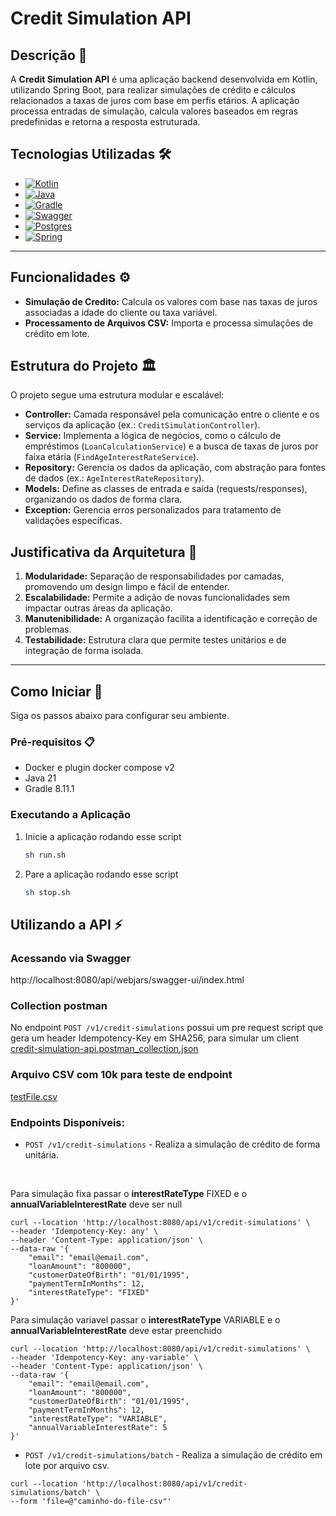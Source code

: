 # Credit Simulation API
## Descrição 📖
A **Credit Simulation API** é uma aplicação backend desenvolvida em Kotlin, utilizando Spring Boot, 
para realizar simulações de crédito e cálculos relacionados a taxas de juros com base em perfis etários. 
A aplicação processa entradas de simulação, calcula valores baseados em regras predefinidas e retorna a resposta estruturada.

## Tecnologias Utilizadas 🛠️

* [![Kotlin][Kotlin]][Kotlin-url]
* [![Java][Java]][Java-url]
* [![Gradle][Gradle]][Gradle-url]
* [![Swagger][Swagger]][Swagger-url]
* [![Postgres][Postgres]][Postgres-url]
* [![Spring][Spring]][Spring-url]

---

## Funcionalidades ⚙️
- **Simulação de Credito:** Calcula os valores com base nas taxas de juros associadas a idade do cliente ou taxa variável.
- **Processamento de Arquivos CSV:** Importa e processa simulações de crédito em lote.


## Estrutura do Projeto 🏛
O projeto segue uma estrutura modular e escalável:

- **Controller:** Camada responsável pela comunicação entre o cliente e os serviços da aplicação (ex.: `CreditSimulationController`).
- **Service:** Implementa a lógica de negócios, como o cálculo de empréstimos (`LoanCalculationService`) e a busca de taxas de juros por faixa etária (`FindAgeInterestRateService`).
- **Repository:** Gerencia os dados da aplicação, com abstração para fontes de dados (ex.: `AgeInterestRateRepository`).
- **Models:** Define as classes de entrada e saída (requests/responses), organizando os dados de forma clara.
- **Exception:** Gerencia erros personalizados para tratamento de validações específicas.


## Justificativa da Arquitetura 📐
1. **Modularidade:** Separação de responsabilidades por camadas, promovendo um design limpo e fácil de entender.
2. **Escalabilidade:** Permite a adição de novas funcionalidades sem impactar outras áreas da aplicação.
3. **Manutenibilidade:** A organização facilita a identificação e correção de problemas.
4. **Testabilidade:** Estrutura clara que permite testes unitários e de integração de forma isolada.

---

## Como Iniciar 🚀

Siga os passos abaixo para configurar seu ambiente.

### Pré-requisitos 📋

* Docker e plugin docker compose v2
* Java 21
* Gradle 8.11.1

### Executando a Aplicação

1. Inicie a aplicação rodando esse script
   ```sh
   sh run.sh
   ```
2. Pare a aplicação rodando esse script
    ```sh
   sh stop.sh
   ```

## Utilizando a API ⚡

### Acessando via Swagger
http://localhost:8080/api/webjars/swagger-ui/index.html

### Collection postman
No endpoint `POST /v1/credit-simulations` possui um pre request script que gera um header Idempotency-Key em SHA256, 
para simular um client
<br>
[credit-simulation-api.postman_collection.json](collection/credit-simulation-api.postman_collection.json)

### Arquivo CSV com 10k para teste de endpoint

[testFile.csv](src/test/resources/testFile.csv)

### Endpoints Disponíveis:

* `POST /v1/credit-simulations` - Realiza a simulação de crédito de forma unitária.
<br>

Para simulação fixa passar o **interestRateType** FIXED e o **annualVariableInterestRate** deve ser null

```shell
curl --location 'http://localhost:8080/api/v1/credit-simulations' \
--header 'Idempotency-Key: any' \
--header 'Content-Type: application/json' \
--data-raw '{
    "email": "email@email.com",
    "loanAmount": "800000",
    "customerDateOfBirth": "01/01/1995",
    "paymentTermInMonths": 12,
    "interestRateType": "FIXED"
}'
```

Para simulação variavel passar o **interestRateType** VARIABLE e o **annualVariableInterestRate** deve estar preenchido

```shell
curl --location 'http://localhost:8080/api/v1/credit-simulations' \
--header 'Idempotency-Key: any-variable' \
--header 'Content-Type: application/json' \
--data-raw '{
    "email": "email@email.com",
    "loanAmount": "800000",
    "customerDateOfBirth": "01/01/1995",
    "paymentTermInMonths": 12,
    "interestRateType": "VARIABLE",
    "annualVariableInterestRate": 5
}'
  ```

* `POST /v1/credit-simulations/batch` - Realiza a simulação de crédito em lote por arquivo csv.
```shell
curl --location 'http://localhost:8080/api/v1/credit-simulations/batch' \
--form 'file=@"caminho-do-file-csv"'
```

[Kotlin]: https://img.shields.io/badge/Kotlin-7F52FF?style=for-the-badge&logo=Kotlin&logoColor=white
[Kotlin-url]: https://kotlinlang.org/
[Java]: https://img.shields.io/badge/java-%23ED8B00.svg?style=for-the-badge&logo=openjdk&logoColor=white
[Java-url]: https://www.java.com/
[Spring]: https://img.shields.io/badge/spring_boot-%236DB33F.svg?style=for-the-badge&logo=spring&logoColor=white
[Postgres]: https://img.shields.io/badge/postgresql-4169e1?style=for-the-badge&logo=postgresql&logoColor=white
[Postgres-url]: https://www.postgresql.org/
[Spring-url]: https://spring.io/projects/spring-boot
[Gradle]: https://img.shields.io/badge/Gradle-02303A.svg?style=for-the-badge&logo=Gradle&logoColor=white
[Gradle-url]: https://gradle.org/
[Swagger]: https://img.shields.io/badge/-Swagger-%23Clojure?style=for-the-badge&logo=swagger&logoColor=white
[Swagger-url]: https://swagger.io/